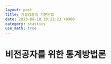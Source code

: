 ```yaml
---
layout: post
title: 가설검증의 기본논법
date: 2023-08-10 19:21:23 +0900
category: stastics
use_math: true
---
```

# 비전공자를 위한 통계방법론    
<br>



